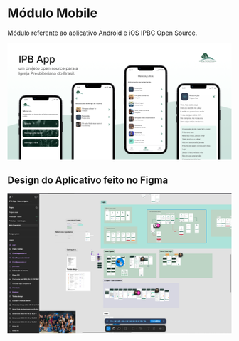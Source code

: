 # Módulo Mobile

Módulo referente ao aplicativo Android e iOS IPBC Open Source.

![alt text](https://github.com/victor-lustosa/ipbc-palmas-flutter/blob/main/docs/ipbc-mobile-banner.png)

## Design do Aplicativo feito no Figma

![alt text](https://github.com/victor-lustosa/ipbc-palmas-flutter/blob/main/docs/ipbc-mobile-design.png)